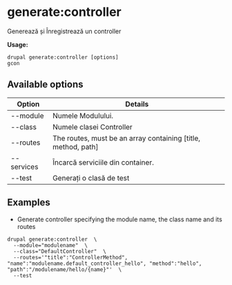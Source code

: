 # generate:controller
Generează și Înregistrează un controller

**Usage:**
```
drupal generate:controller [options]
gcon
```

## Available options
Option | Details
-------|-------------
--module | Numele Modulului.
--class | Numele clasei Controller
--routes | The routes, must be an array containing [title, method, path]
--services | Încarcă serviciile din container.
--test | Generați o clasă de test

## Examples
* Generate controller specifying the module name, the class name and its routes
```
drupal generate:controller  \
  --module="modulename"  \
  --class="DefaultController"  \
  --routes='"title":"ControllerMethod", "name":"modulename.default_controller_hello", "method":"hello", "path":"/modulename/hello/{name}"'  \
  --test
```
